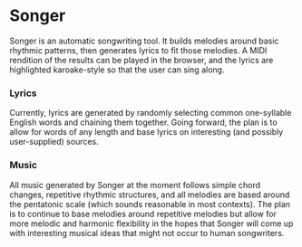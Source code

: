# Songer
Songer is an automatic songwriting tool.  It builds melodies around basic rhythmic patterns, then generates lyrics to fit those melodies.  A MIDI rendition of the results can be played in the browser, and the lyrics are highlighted karoake-style so that the user can sing along.

### Lyrics
Currently, lyrics are generated by randomly selecting common one-syllable English words and chaining them together. Going forward, the plan is to allow for words of any length and base lyrics on interesting (and possibly user-supplied) sources.

### Music
All music generated by Songer at the moment follows simple chord changes, repetitive rhythmic structures, and all melodies are based around the pentatonic scale (which sounds reasonable in most contexts). The plan is to continue to base melodies around repetitive melodies but allow for more melodic and harmonic flexibility in the hopes that Songer will come up with interesting musical ideas that might not occur to human songwriters.
